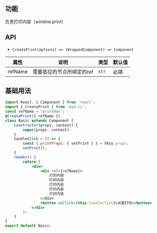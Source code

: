 ## 功能
负责打印内容（window.print）

## API

- `CreatePrint(options) => (WrappedComponent) => Component`

属性 | 说明 | 类型 | 默认值
---|---|---|---
refName | 需要答应的节点所绑定的ref | `str` | 必填

## 基础用法

```jsx
import React, { Component } from 'react';
import { CreatePrint } from 'wya-rc';
const refName = "printBox";
@CreatePrint({ refName })
class Basic extends Component {
	constructor(props, context) {
		super(props, context);
	}
	handleClick = () => { 
		const { printProps: { setPrint } } = this.props;
		setPrint();
	}
	render() {
		return (
			<div>
				<div ref={refName}>
					打印内容
					打印内容
					打印内容
					打印内容
					打印内容
				</div>
				<button onClick={this.handleClick}>点我打印</button>
			</div>
		);
	}
}
export default Basic;
```